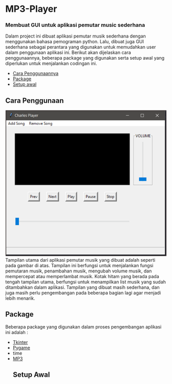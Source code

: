 # MP3-Player
<h3>Membuat GUI untuk aplikasi pemutar music sederhana</h3>

<p>Dalam project ini dibuat aplikasi pemutar musik sederhana dengan menggunakan bahasa pemograman python. Lalu, dibuat juga GUI sederhana sebagai perantara yang digunakan untuk memudahkan user dalam penggunaan aplikasi ini. Berikut akan dijelaskan cara penggunaannya, beberapa package yang digunakan serta setup awal yang diperlukan untuk menjalankan codingan ini.</p>

<ul>
  <li><a href="#cara">Cara Penggunaannya</a></li>
  <li><a href="#package">Package</a></li>
  <li><a href="setup">Setup awal</a></li>
</ul>  

## Cara Penggunaan
<div id="cara"></div>

<img src="https://github.com/charlesLangko1234/MP3-Player/blob/main/Image/GUI1.png" alt="Rangkaian"/>
  Tampilan utama dari aplikasi pemutar musik yang dibuat adalah seperti pada gambar di atas. Tampilan ini berfungsi untuk menjalankan fungsi pemutaran musik, penambahan musik, mengubah volume musik, dan mempercepat atau memperlambat musik. Kotak hitam yang berada pada tengah tampilan utama, berfungsi untuk menampilkan list musik yang sudah ditambahkan dalam aplikasi. Tampilan yang dibuat masih sederhana, dan juga masih perlu pengembangan pada beberapa bagian lagi agar menjadi lebih menarik.
 

## Package
<div id="package"></div>
  Beberapa package yang digunakan dalam proses pengembangan aplikasi ini adalah :
<ul>
  <li><a href="https://docs.python.org/3/library/tkinter.html">Tkinter</a></li>
  <li><a href="https://www.pygame.org/docs/">Pygame</a></li>
  <li><a>time</a></li>
  <li><a href="https://www.delftstack.com/howto/python/python-play-mp3/">MP3</a></li>
</li>

## Setup Awal
<div id="setup"></div>
